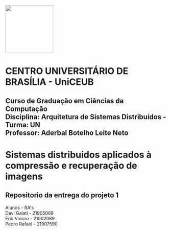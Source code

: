 <div align="left">
<img src="https://user-images.githubusercontent.com/58218137/130082979-2df16255-3144-4a6e-94d2-9f84fdbfafec.png" width="150px"/>
</div>
<h1>CENTRO UNIVERSITÁRIO DE BRASÍLIA - UniCEUB <br></h1>
<h2>Curso de Graduação em Ciências da Computação<br>
Disciplina: Arquitetura de Sistemas Distribuídos - Turma: UN<br>
Professor: Aderbal Botelho Leite Neto<br></h2>


<h1>Sistemas distribuidos aplicados à compressão e recuperação de imagens</h1>
 
 <h2>Repositorio da entrega do projeto 1 </h2>

 Alunos        -    RA's<br>
 Davi Galati - 21905069<br>
 Eric Vinício - 21902089<br>
 Pedro Rafael - 21907590
